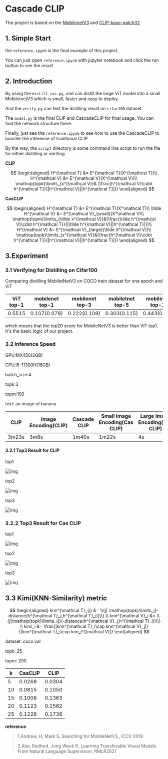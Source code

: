 # Cascade CLIP

The project is based on the [MobilenetV3](https://openaccess.thecvf.com/content_ICCV_2019/html/Howard_Searching_for_MobileNetV3_ICCV_2019_paper.html) and [CLIP-base-patch32](http://proceedings.mlr.press/v139/radford21a)

## 1. Simple Start

the `reference.ipynb` is the final example of this project.

You can just open `reference.ipynb` with jupyter notebook and click the run button to see the result

## 2. Introduction

By using the `distill_cos.py`, one can distill the large ViT model into a small MobiletnetV3 which is small, faster and easy  to deploy. 

And the `verify.py` can test the distilling result on `cifar100` dataset. 

The `model.py` is the final CLIP and CascadeCLIP for final usage. You can find the network structure there.

Finally, just see the `reference.ipynb` to see how to use the CascadeCLIP to booster the inference of traditional CLIP.

By the way, the `script` directory is some command line script to run the file for either distilling or verifing

**CLIP**


$$
\begin{aligned}
H^{\mathcal T} &= E^{\mathcal T}(X^{\mathcal T})\\
H^{\mathcal V} &= E^{\mathcal V}(X^{\mathcal V})\\
\mathop{topk}\limits_{x^{\mathcal V}}& (\frac{h^{\mathcal V}\cdot h^{\mathcal T}}{|h^{\mathcal V}||h^{\mathcal T}|})
\end{aligned}
$$


**CasCLIP**


$$
\begin{aligned}
H^{\mathcal T} &= E^{\mathcal T}(X^\mathcal T)\\
\tilde H^{\mathcal V} &= E^{\mathcal V}_{small}(X^\mathcal V)\\
\mathop{topm}\limits_{\tilde x^{\mathcal V}}&(\frac{\tilde h^{\mathcal V}\cdot h^{\mathcal T}}{|\tilde h^{\mathcal V}||h^{\mathcal T}|})\\
H^{\mathcal V} &= E^{\mathcal V}_{large}(\tilde X^{\mathcal V})\\
\mathop{topk}\limits_{x^{\mathcal V}}&(\frac{h^{\mathcal V}\cdot h^{\mathcal T}}{|h^{\mathcal V}||h^{\mathcal T}|})
\end{aligned}
$$


## 3.Experiment

### 3.1 Verifying for Distilling on Cifar100

Comparing distilling MobiletNetV3 on COCO train dataset for one epoch and ViT 

| ViT top-1 | mobilenet top-1 | mobilenet top-3 | mobiletnet top-5 | mobiletnet top-10 | mobiletnet top-20 |
| --------- | --------------- | --------------- | ---------------- | ----------------- | ----------------- |
| 0.5515    | $0.107(0.078)$  | $0.222(0.109)$  | $0.303(0.115)$   | $0.443(0.122)$    | $0.603(0.118)$    |

which means that the top20 score for MobileNetV3 is better than ViT top1. It's the basic logic of our project.

### 3.2 Inference Speed

GPU:MX450(2GB)

CPU:i5-11300H(16GB)

batch_size:4

topk:3

topm:100

text: an image of banana

| CLIP  | Image Encoding(CLIP) | Cascade CLIP | Small Image Encoding(Cas CLIP) | Large Image Encoding(Cas CLIP) |
| ----- | -------------------- | ------------ | ------------------------------ | ------------------------------ |
| 3m23s | 3m8s                 | 1m40s        | 1m22s                          | 4s                             |

#### 3.2.1 Top3 Result for CLIP

top1

![img](./.images/clip-top1.png)

top2

![img](./.images/clip-top2.png)

top3

![img](./.images/clip-top3.png)

### 3.2.2 Top3 Result for Cas CLIP

top1

![img](./.images/cas-clip-top1.png)

top2

![img](./.images/cas-clip-top2.png)

top3

![img](./.images/cas-clip-top3.png)

## 3.3 Kimi(KNN-Similarity) metric

$$
\begin{aligned}
knn^{\mathcal T}_{i} &= \\{j| \mathop{topk}\limits_j(-distance(h^{\mathcal T}_j,h^{\mathcal T}_i))\\}
\\
knn^{\mathcal V}_i &= \\{j|\mathop{topk}\limits_{j}(-distance(h^{\mathcal V}_j,h^{\mathcal T}_i))\\}
\\
kimi_i &= \frac{|knn^{\mathcal T}_i\cap knn^{\mathcal V}_j|}{|knn^{\mathcal T}_i\cup knn_i^{\mathcal V}|}
\end{aligned}
$$

dataset: coco val

topk: 25

topm: 200

| k    | CasCLIP | CLIP   |
| ---- | ------- | ------ |
| 5    | 0.0268  | 0.0304 |
| 10   | 0.0815  | 0.1050 |
| 15   | 0.1006  | 0.1363 |
| 20   | 0.1123  | 0.1562 |
| 25   | 0.1228  | 0.1736 |




 **reference**

> 1.Andrew,  H, Mark S, Searching for MobileNetV3,, ICCV 2019
>
> 2.Alec Radford, Jong Wook K, Learning Transferable Visual Models From Natural Language Supervision, RMLR2021